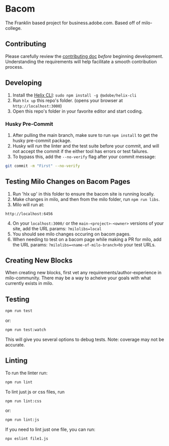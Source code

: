 # Bacom
The Franklin based project for business.adobe.com. Based off of milo-college.

## Contributing
Please carefully review the [contributing doc](/CONTRIBUTING.md) *before* beginning development. Understanding the requirements will help facilitate a smooth contribution process.

## Developing
1. Install the [Helix CLI](https://github.com/adobe/helix-cli): `sudo npm install -g @adobe/helix-cli`
2. Run `hlx up` this repo's folder. (opens your browser at `http://localhost:3000`)
3. Open this repo's folder in your favorite editor and start coding.

### Husky Pre-Commit
1. After pulling the main branch, make sure to run `npm install` to get the husky pre-commit package.
2. Husky will run the linter and the test suite before your commit, and will not accept the commit if the either tool has errors or test failures. 
3. To bypass this, add the `--no-verify` flag after your commit message:
```sh
git commit -m "First" --no-verify
```

## Testing Milo Changes on Bacom Pages
1. Run 'hlx up' in this folder to ensure the bacom site is running locally. 
2. Make changes in milo, and then from the milo folder, run `npm run libs`.
3. Milo will run at:
```
http://localhost:6456
```
4. On your `localhost:3000/` or the `main-<project>-<owner>` versions of your site, add the URL params: `?milolibs=local`
5. You should see milo changes occuring on bacom pages.
6. When needing to test on a bacom page while making a PR for milo, add the URL params: `?milolibs=<name-of-milo-branch>`to your test URLs.

## Creating New Blocks
When creating new blocks, first vet any requirements/author-experience in milo-community. There may be a way to acheive your goals with what currently exists in milo. 

## Testing
```sh
npm run test
```
or:
```sh
npm run test:watch
```
This will give you several options to debug tests. Note: coverage may not be accurate.

## Linting
To run the linter run:
```sh
npm run lint
```
To lint just js or css files, run
```sh
npm run lint:css
```
or:
```sh
npm run lint:js
```
If you need to lint just one file, you can run:
```sh
npx eslint file1.js
```
